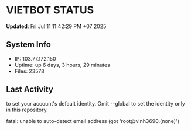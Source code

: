 # VIETBOT STATUS
**Updated**: Fri Jul 11 11:42:29 PM +07 2025

## System Info
- IP: 103.77.172.150
- Uptime: up 6 days, 3 hours, 29 minutes
- Files: 23578

## Last Activity

to set your account's default identity.
Omit --global to set the identity only in this repository.

fatal: unable to auto-detect email address (got 'root@vinh3690.(none)')
